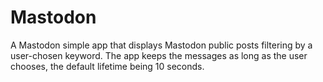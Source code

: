 # Mastodon
A Mastodon simple app that displays Mastodon public posts filtering by a user-chosen keyword. The app keeps the messages as long as the user chooses, the default lifetime being 10 seconds.
